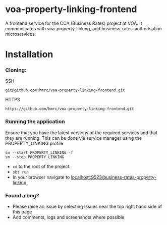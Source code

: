 voa-property-linking-frontend 
=============
A frontend service for the CCA (Business Rates) project at VOA. It communicates with voa-property-linking, and business-rates-authorisation microservices.
 
# Installation
  
### Cloning:

SSH
```
git@github.com:hmrc/voa-property-linking-frontend.git
```
HTTPS
```
https://github.com/hmrc/voa-property-linking-frontend.git
```
### Running the application

Ensure that you have the latest versions of the required services and that they are running. This can be done via service manager using the PROPERTY_LINKING profile
```
sm --start PROPERTY_LINKING -f
sm --stop PROPERTY_LINKING
```
* `cd` to the root of the project.
* `sbt run`
* In your browser navigate to [localhost:9523/business-rates-property-linking](http://localhost:9523/business-rates-property-linking)


### Found a bug?

* Please raise an issue by selecting Issues near the top right hand side of this page
* Add comments, logs and screenshots where possible
